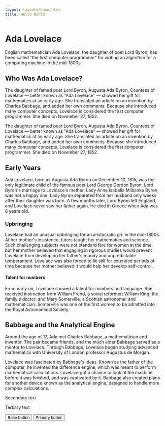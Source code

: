 ```yaml
---
layout: layouts/home.html
title: Hello World
---
```


# Ada Lovelace

<p class="lead">English mathematician Ada Lovelace, the daughter of poet Lord Byron, has been called "the first computer programmer" for writing an algorithm for a computing machine in the mid-1800s.</p>

## Who Was Ada Lovelace?

The daughter of famed poet Lord Byron, Augusta Ada Byron, Countess of Lovelace — better known as "Ada Lovelace" — showed her gift for mathematics at an early age. She translated an article on an invention by Charles Babbage, and added her own comments. Because she introduced many computer concepts, Lovelace is considered the first computer programmer. She died on November 27, 1852.

The daughter of famed poet Lord Byron, Augusta Ada Byron, Countess of Lovelace — better known as "Ada Lovelace" — showed her gift for mathematics at an early age. She translated an article on an invention by Charles Babbage, and added her own comments. Because she introduced many computer concepts, Lovelace is considered the first computer programmer. She died on November 27, 1852.

## Early Years

Ada Lovelace, born as Augusta Ada Byron on December 10, 1815, was the only legitimate child of the famous poet Lord George Gordon Byron. Lord Byron's marriage to Lovelace's mother, Lady Anne Isabella Milbanke Byron, was not a happy one. Lady Byron separated from her husband only weeks after their daughter was born. A few months later, Lord Byron left England, and Lovelace never saw her father again. He died in Greece when Ada was 8 years old.

### Upbringing

Lovelace had an unusual upbringing for an aristocratic girl in the mid-1800s. At her mother's insistence, tutors taught her mathematics and science. Such challenging subjects were not standard fare for women at the time, but her mother believed that engaging in rigorous studies would prevent Lovelace from developing her father's moody and unpredictable temperament. Lovelace was also forced to lie still for extended periods of time because her mother believed it would help her develop self-control.

#### Talent for numbers

From early on, Lovelace showed a talent for numbers and language. She received instruction from William Frend, a social reformer; William King, the family's doctor; and Mary Somerville, a Scottish astronomer and mathematician. Somerville was one of the first women to be admitted into the Royal Astronomical Society.

## Babbage and the Analytical Engine

Around the age of 17, Ada met Charles Babbage, a mathematician and inventor. The pair became friends, and the much older Babbage served as a mentor to Lovelace. Through Babbage, Lovelace began studying advanced mathematics with University of London professor Augustus de Morgan.

Lovelace was fascinated by Babbage's ideas. Known as the father of the computer, he invented the difference engine, which was meant to perform mathematical calculations. Lovelace got a chance to look at the machine before it was finished, and was captivated by it. Babbage also created plans for another device known as the analytical engine, designed to handle more complex calculations.

<p class="color-text-secondary">Secondary text</p>
<p class="color-text-tertiary">Tertiary text</p>
<button>Base button</button>
<button data-type="primary">Primary button</button>
